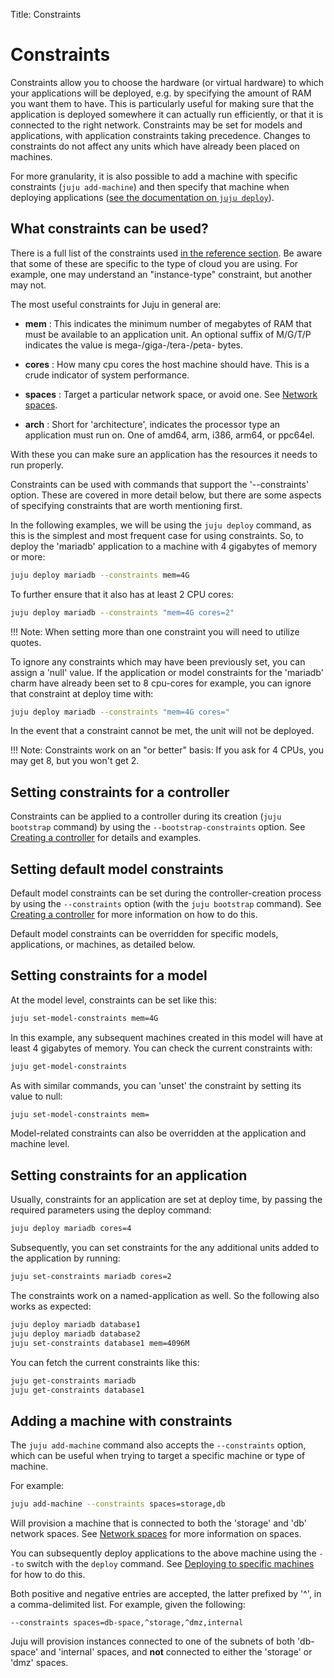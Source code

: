 Title: Constraints

# Constraints

Constraints allow you to choose the hardware (or virtual hardware)
to which your applications will be deployed, e.g. by specifying the amount of
RAM you want them to have. This is particularly useful for making sure that the
application is deployed somewhere it can actually run efficiently, or that it is
connected to the right network. Constraints may be set for models and
applications, with application constraints taking precedence. Changes to
constraints do not affect any units which have already been placed on machines.

For more granularity, it is also possible to add a machine with specific
constraints (`juju add-machine`) and then specify that machine when deploying
applications ([see the documentation on `juju deploy`](../charms-deploying.html)).

## What constraints can be used?

There is a full list of the constraints used
[in the reference section](reference-constraints.html). Be aware that some of
these are specific to the type of cloud you are using. For example, one may
understand an "instance-type" constraint, but another may not.

The most useful constraints for Juju in general are:

  - **mem** : This indicates the minimum number of megabytes of RAM that must
  be available to an application unit. An optional suffix of M/G/T/P indicates
  the value is mega-/giga-/tera-/peta- bytes.

  - **cores** :  How many cpu cores the host machine should have. This is a
  crude indicator of system performance.

  - **spaces** : Target a particular network space, or avoid one. See
  [Network spaces][network-spaces].

  - **arch** : Short for 'architecture', indicates the processor type an
  application must run on. One of amd64, arm, i386, arm64, or ppc64el.

With these you can make sure an application has the resources it needs to run
properly.

Constraints can be used with commands that support the '--constraints' option.
These are covered in more detail below, but there are some aspects of specifying
constraints that are worth mentioning first.

In the following examples, we will be using the `juju deploy` command, as this
is the simplest and most frequent case for using constraints. So, to deploy the
'mariadb' application to a machine with 4 gigabytes of memory or more:

```bash
juju deploy mariadb --constraints mem=4G
```

To further ensure that it also has at least 2 CPU cores:

```bash
juju deploy mariadb --constraints "mem=4G cores=2"
```

!!! Note:
    When setting more than one constraint you will need to utilize quotes.

To ignore any constraints which may have been previously set, you can assign a
'null' value. If the application or model constraints for the 'mariadb' charm
have already been set to 8 cpu-cores for example, you can ignore that constraint
at deploy time with:

```bash
juju deploy mariadb --constraints "mem=4G cores="
```

In the event that a constraint cannot be met, the unit will not be deployed.

!!! Note:
    Constraints work on an "or better" basis: If you ask for 4 CPUs, you
    may get 8, but you won't get 2.

## Setting constraints for a controller

Constraints can be applied to a controller during its creation
(`juju bootstrap` command) by using the `--bootstrap-constraints` option. See
[Creating a controller][controllers-creating] for details and examples.

## Setting default model constraints

Default model constraints can be set during the controller-creation process by
using the `--constraints` option (with the `juju bootstrap` command). See
[Creating a controller][controllers-creating] for more information on how to do
this.

Default model constraints can be overridden for specific models, applications,
or machines, as detailed below.

## Setting constraints for a model

At the model level, constraints can be set like this:

```bash
juju set-model-constraints mem=4G
```

In this example, any subsequent machines created in this model will have at
least 4 gigabytes of memory. You can check the current constraints with:

```bash
juju get-model-constraints
```

As with similar commands, you can 'unset' the constraint by setting its value
to null:

```bash
juju set-model-constraints mem=
```

Model-related constraints can also be overridden at the application and machine
level.

## Setting constraints for an application

Usually, constraints for an application are set at deploy time, by passing the
required parameters using the deploy command:

```bash
juju deploy mariadb cores=4
```

Subsequently, you can set constraints for the any additional units added to the
application by running:

```bash
juju set-constraints mariadb cores=2
```

The constraints work on a named-application as well. So the following also works
as expected:

```bash
juju deploy mariadb database1
juju deploy mariadb database2
juju set-constraints database1 mem=4096M
```

You can fetch the current constraints like this:

```bash
juju get-constraints mariadb
juju get-constraints database1
```

## Adding a machine with constraints

The `juju add-machine` command also accepts the `--constraints` option, which
can be useful when trying to target a specific machine or type of machine.

For example:

```bash
juju add-machine --constraints spaces=storage,db
```

Will provision a machine that is connected to both the 'storage' and 'db' 
network spaces. See [Network spaces][network-spaces] for more information on
spaces.

You can subsequently deploy applications to the above machine using
the `--to` switch with the `deploy` command. See
[Deploying to specific machines][charms-deploying-to-option] for how to do
this.

Both positive and negative entries are accepted, the latter prefixed by '^', in
a comma-delimited list. For example, given the following:

```no-highlight
--constraints spaces=db-space,^storage,^dmz,internal
```

Juju will provision instances connected to one of the subnets of both
'db-space' and 'internal' spaces, and **not** connected to either the 'storage'
or 'dmz' spaces.


<!-- LINKS -->

[controllers-creating]: ./controllers-creating.html
[network-spaces]: ./network-spaces.html
[charms-deploying-to-option]: ./charms-deploying.html#deploying-to-specific-machines
